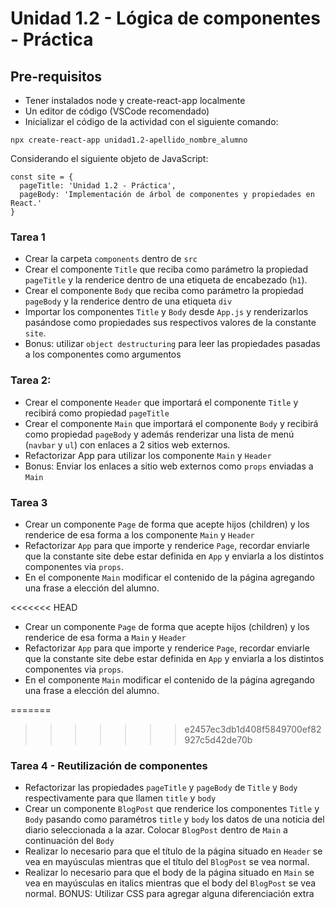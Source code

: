 # Unidad 1.2 - Lógica de componentes - Práctica


## Pre-requisitos



* Tener instalados node y create-react-app localmente
* Un editor de código (VSCode recomendado)
* Inicializar el código de la actividad con el siguiente comando:


```
npx create-react-app unidad1.2-apellido_nombre_alumno
```


Considerando el siguiente objeto de JavaScript:


```
const site = {
  pageTitle: 'Unidad 1.2 - Práctica',
  pageBody: 'Implementación de árbol de componentes y propiedades en React.'
}
```



### Tarea 1



* Crear la carpeta `components` dentro de `src` 
* Crear el componente `Title` que reciba como parámetro la propiedad `pageTitle` y la renderice dentro de una etiqueta de encabezado (`h1`).
* Crear el componente `Body` que reciba como parámetro la propiedad `pageBody` y la renderice dentro de una etiqueta `div`
* Importar los componentes `Title` y `Body` desde `App.js` y renderizarlos pasándose como propiedades sus respectivos valores de la constante `site`. 
* Bonus: utilizar `object destructuring` para leer las propiedades pasadas a los componentes como argumentos


### Tarea 2: 



* Crear el componente `Header` que importará el componente `Title` y recibirá como propiedad `pageTitle`
* Crear el componente `Main` que importará el componente `Body` y recibirá como propiedad `pageBody` y además renderizar una lista de menú (`navbar` y `ul`) con enlaces a 2 sitios web externos.
* Refactorizar App para utilizar los componente `Main` y `Header`
* Bonus: Enviar los enlaces a sitio web externos como `props` enviadas a `Main`


### Tarea 3

* Crear un componente `Page` de forma que acepte hijos (children) y los renderice de esa forma a los componente `Main` y `Header`
* Refactorizar `App` para que importe y renderice `Page`, recordar enviarle que la constante site debe estar definida en `App` y enviarla a los distintos componentes via `props`.
* En el componente `Main` modificar el contenido de la página agregando una frase a elección del alumno.


<<<<<<< HEAD
* Crear un componente `Page` de forma que acepte hijos (children) y los renderice de esa forma a `Main` y `Header`
* Refactorizar `App` para que importe y renderice `Page`, recordar enviarle que la constante site debe estar definida en `App` y enviarla a los distintos componentes via `props`.
* En el componente `Main` modificar el contenido de la página agregando una frase a elección del alumno.

=======
>>>>>>> e2457ec3db1d408f5849700ef82927c5d42de70b
### Tarea 4 - Reutilización de componentes

* Refactorizar las propiedades `pageTitle` y `pageBody` de `Title` y `Body` respectivamente para que llamen `title` y `body`
* Crear un componente `BlogPost` que renderice los componentes `Title` y `Body` pasando como paramétros `title` y `body` los datos de una noticia del diario seleccionada a la azar. Colocar `BlogPost` dentro de `Main` a continuación del `Body` 
* Realizar lo necesario para que el título de la página situado en `Header` se vea en mayúsculas mientras que el título del `BlogPost` se vea normal.
* Realizar lo necesario para que el body de la página situado en `Main` se vea en mayúsculas en italics  mientras que el body del `BlogPost` se vea normal.
BONUS: Utilizar CSS para agregar alguna diferenciación extra